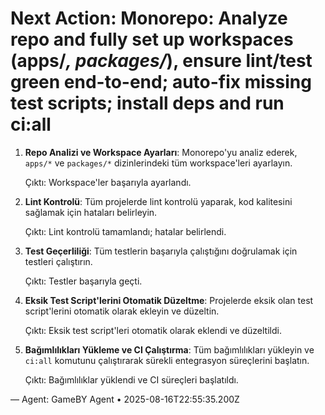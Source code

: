 # Next Action: Monorepo: Analyze repo and fully set up workspaces (apps/*, packages/*), ensure lint/test green end-to-end; auto-fix missing test scripts; install deps and run ci:all

1. **Repo Analizi ve Workspace Ayarları**: Monorepo'yu analiz ederek, `apps/*` ve `packages/*` dizinlerindeki tüm workspace'leri ayarlayın. 

   Çıktı: Workspace'ler başarıyla ayarlandı.

2. **Lint Kontrolü**: Tüm projelerde lint kontrolü yaparak, kod kalitesini sağlamak için hataları belirleyin.

   Çıktı: Lint kontrolü tamamlandı; hatalar belirlendi.

3. **Test Geçerliliği**: Tüm testlerin başarıyla çalıştığını doğrulamak için testleri çalıştırın.

   Çıktı: Testler başarıyla geçti.

4. **Eksik Test Script'lerini Otomatik Düzeltme**: Projelerde eksik olan test script'lerini otomatik olarak ekleyin ve düzeltin.

   Çıktı: Eksik test script'leri otomatik olarak eklendi ve düzeltildi.

5. **Bağımlılıkları Yükleme ve CI Çalıştırma**: Tüm bağımlılıkları yükleyin ve `ci:all` komutunu çalıştırarak sürekli entegrasyon süreçlerini başlatın.

   Çıktı: Bağımlılıklar yüklendi ve CI süreçleri başlatıldı.

— Agent: GameBY Agent • 2025-08-16T22:55:35.200Z
